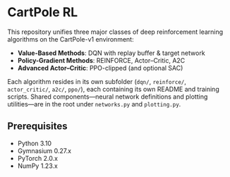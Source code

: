 # CartPole RL



This repository unifies three major classes of deep reinforcement learning algorithms on the CartPole-v1 environment:

- **Value-Based Methods**: DQN with replay buffer & target network  
- **Policy-Gradient Methods**: REINFORCE, Actor–Critic, A2C  
- **Advanced Actor–Critic**: PPO-clipped (and optional SAC)

Each algorithm resides in its own subfolder (`dqn/`, `reinforce/`, `actor_critic/`, `a2c/`, `ppo/`), each containing its own README and training scripts. Shared components—neural network definitions and plotting utilities—are in the root under `networks.py` and `plotting.py`.

## Prerequisites

- Python 3.10  
- Gymnasium 0.27.x  
- PyTorch 2.0.x  
- NumPy 1.23.x  
